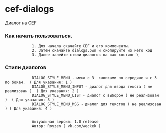 # cef-dialogs
Диалог на CEF


### Как начать пользоваться.

                1. Для начала скачайте CEF и его компоненты. 
                2. Затем скачайте dialogs.pwn и скопируйте из него код 
                3. Далее залейте стили диалогов на ваш хостинг \

### Стили диалогов

                DIALOG_STYLE_MENU - меню с 3  кнопками по середине и с 3 по бокам.  ( Для указания: 1 )
                DIALOG_STYLE_MENU_INPUT - диалог для ввода текста ( не реализован )  ( Для указания: 2 )
                DIALOG_STYLE_MENU_LIST - диалог с выбором ( не реализован )  ( Для указания: 3 )
                DIALOG_STYLE_MENU_MSG - диалог для текстов ( не реализован ) ( Для указания: 4 )
                

                Актуальная версия: 1.0 release
                Автор: Royzen ( vk.com/weckek )
